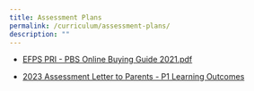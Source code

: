 ```yaml
---
title: Assessment Plans
permalink: /curriculum/assessment-plans/
description: ""
---
```

* [EFPS PRI - PBS Online Buying Guide 2021.pdf](/files/EFPS%20PRI%20-%20PBS%20Online%20Buying%20Guide%202021.pdf)

* [2023 Assessment Letter to Parents - P1 Learning Outcomes](/files/2023%20Assessment%20Letter%20to%20Parents%20-%20P1%20Learning%20Outcomes.pdf)